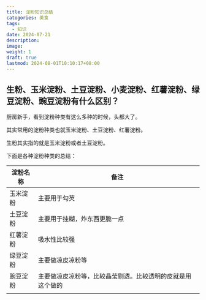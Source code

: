 ```yaml
---
title: 淀粉知识总结
catogories: 美食
tags:
  - 知识
date: 2024-07-21
description: 
image: 
weight: 1
draft: true
lastmod: 2024-08-01T10:10:17+08:00
---
```


## 生粉、玉米淀粉、土豆淀粉、小麦淀粉、红薯淀粉、绿豆淀粉、豌豆淀粉有什么区别？

厨房新手，看到淀粉种类有这么多种的时候，头都大了。

其实常用的淀粉种类也就玉米淀粉、土豆淀粉、红薯淀粉。

生粉其实指的就是玉米淀粉或者土豆淀粉。

下面是各种淀粉种类的总结：


| 淀粉名称 | 备注                            |
| ---- | ----------------------------- |
| 玉米淀粉 | 主要用于勾芡                        |
| 土豆淀粉 | 主要用于挂糊，炸东西更脆一点                |
| 红薯淀粉 | 吸水性比较强                        |
| 绿豆淀粉 | 主要做凉皮凉粉等                      |
| 豌豆淀粉 | 主要做凉皮凉粉等，比较晶莹剔透。比较透明的皮就是用这个做的 |
|      |                               |
